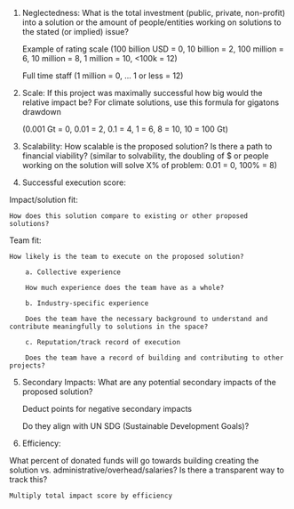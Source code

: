1. Neglectedness:
What is the total investment (public, private, non-profit) into a solution or the amount of people/entities working on solutions to the stated (or implied) issue?

    Example of rating scale
    (100 billion USD = 0, 10 billion = 2, 100 million = 6, 10 million = 8, 1 million = 10, <100k = 12)
    
    Full time staff (1 million = 0, ... 1 or less = 12)

2. Scale: 
If this project was maximally successful how big would the relative impact be? For climate solutions, use this formula for gigatons drawdown

    (0.001 Gt = 0, 0.01 = 2, 0.1 = 4, 1 = 6, 8 = 10,  10 = 100 Gt)

3. Scalability:
How scalable is the proposed solution? Is there a path to financial viability?
(similar to solvability, the doubling of $ or people working on the solution will solve X% of problem: 0.01 = 0, 100% = 8)

4. Successful execution score:

Impact/solution fit:

    How does this solution compare to existing or other proposed solutions?

Team fit:

    How likely is the team to execute on the proposed solution?

        a. Collective experience

        How much experience does the team have as a whole?

        b. Industry-specific experience

        Does the team have the necessary background to understand and contribute meaningfully to solutions in the space? 

        c. Reputation/track record of execution

        Does the team have a record of building and contributing to other projects?
    
 

5. Secondary Impacts:
What are any potential secondary impacts of the proposed solution? 

    Deduct points for negative secondary impacts

    Do they align with UN SDG (Sustainable Development Goals)?

6. Efficiency:

What percent of donated funds will go towards building creating the solution vs. administrative/overhead/salaries? Is there a transparent way to track this?

    Multiply total impact score by efficiency
